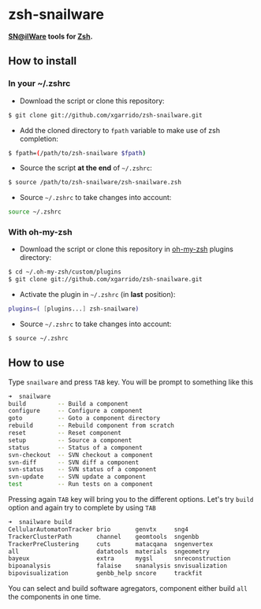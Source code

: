 # zsh-snailware

**[SN@ilWare](https://nemo.lpc-caen.in2p3.fr) tools for [Zsh](http://www.zsh.org).**

How to install
--------------

### In your ~/.zshrc

* Download the script or clone this repository:

``` bash
$ git clone git://github.com/xgarrido/zsh-snailware.git
```

* Add the cloned directory to `fpath` variable to make use of zsh completion:

``` bash
$ fpath=(/path/to/zsh-snailware $fpath)
```

* Source the script **at the end** of `~/.zshrc`:

``` bash
$ source /path/to/zsh-snailware/zsh-snailware.zsh
```

* Source `~/.zshrc`  to take changes into account:

``` bash
source ~/.zshrc
```

### With oh-my-zsh

* Download the script or clone this repository in [oh-my-zsh](http://github.com/robbyrussell/oh-my-zsh) plugins directory:

``` bash
$ cd ~/.oh-my-zsh/custom/plugins
$ git clone git://github.com/xgarrido/zsh-snailware.git
```

* Activate the plugin in `~/.zshrc` (in **last** position):

``` bash
plugins=( [plugins...] zsh-snailware)
```

* Source `~/.zshrc`  to take changes into account:

``` bash
$ source ~/.zshrc
```

How to use
----------

Type `snailware` and press `TAB` key. You will be prompt to
something like this

```bash
➜  snailware
build         -- Build a component
configure     -- Configure a component
goto          -- Goto a component directory
rebuild       -- Rebuild component from scratch
reset         -- Reset component
setup         -- Source a component
status        -- Status of a component
svn-checkout  -- SVN checkout a component
svn-diff      -- SVN diff a component
svn-status    -- SVN status of a component
svn-update    -- SVN update a component
test          -- Run tests on a component
```

Pressing again `TAB` key will bring you to the different
options. Let's try `build` option and again try to complete by using `TAB`

```bash
➜  snailware build
CellularAutomatonTracker brio       genvtx     sng4
TrackerClusterPath       channel    geomtools  sngenbb
TrackerPreClustering     cuts       matacqana  sngenvertex
all                      datatools  materials  sngeometry
bayeux                   extra      mygsl      snreconstruction
bipoanalysis             falaise    snanalysis snvisualization
bipovisualization        genbb_help sncore     trackfit
```

You can select and build software agregators, component either build `all` the
components in one time.
